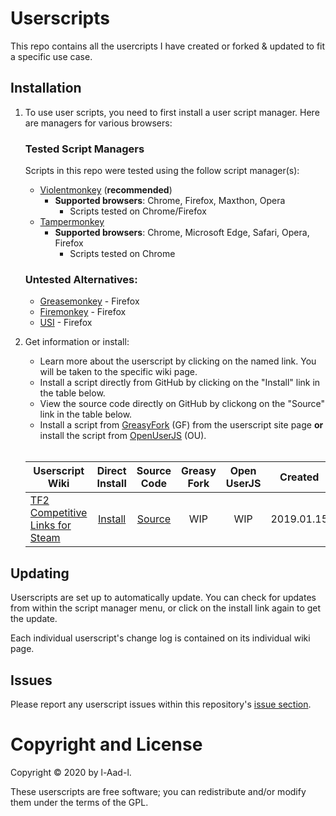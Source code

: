 # Userscripts

This repo contains all the usercripts I have created or forked & updated to fit a specific use case.

## Installation

1. To use user scripts, you need to first install a user script manager. Here are managers for various browsers:

   ### Tested Script Managers

   Scripts in this repo were tested using the follow script manager(s):

   - [Violentmonkey](https://violentmonkey.github.io/) (**recommended**) 
   		- **Supported browsers**: Chrome, Firefox, Maxthon, Opera 
			- Scripts tested on Chrome/Firefox
   - [Tampermonkey](https://tampermonkey.net/) 
   		- **Supported browsers**: Chrome, Microsoft Edge, Safari, Opera, Firefox 
			- Scripts tested on Chrome

   ### Untested Alternatives:

   - [Greasemonkey](http://www.greasespot.net/) - Firefox
   - [Firemonkey](https://addons.mozilla.org/firefox/addon/firemonkey/) - Firefox
   - [USI](https://addons.mozilla.org/firefox/addon/userunified-script-injector/) - Firefox

2. Get information or install:

   - Learn more about the userscript by clicking on the named link. You will be taken to the specific wiki page.
   - Install a script directly from GitHub by clicking on the "Install" link in the table below.
   - View the source code directly on GitHub by clickong on the "Source" link in the table below.
   - Install a script from [GreasyFork](https://greasyfork.org/en/users/576570-l-aad-l) (GF) from the userscript site page **or** install the script from [OpenUserJS](https://openuserjs.org/users/Aad/scripts) (OU).<br><br>

   | Userscript Wiki                                 |   Direct<br>Install   |     Source<br>Code      | Greasy<br>Fork  | Open<br>UserJS  | Created    | Updated    |
   | ----------------------------------------------- | :-------------------: | :---------------------: | :-------------: | :-------------: | ---------- | ---------- |
   | [TF2 Competitive Links for Steam ][tf2cls-wiki] | [Install][tf2cls-raw] | [Source][tf2cls-source] | WIP | WIP | 2019.01.15 | 2020.06.06 |

<!-- Wiki -->

[tf2cls-wiki]: https://github.com/l-Aad-l/userscripts/wiki/TF2-Competitive-Links-for-Steam

<!-- RAW -->

[tf2cls-raw]: https://raw.githubusercontent.com/l-Aad-l/userscripts/master/TF2-Competitive-Links-for-Steam/TF2-Competitive-Links-Steam.user.js

<!-- Source code -->

[tf2cls-source]: https://github.com/l-Aad-l/userscripts/blob/master/TF2-Competitive-Links-for-Steam/TF2-Competitive-Links-Steam.user.js

<!-- Greasyfork -->

<!-- [tf2cls-gf]:  -->

<!-- OpenUserJS -->

<!-- [tf2cls-ou]: --> 

## Updating

Userscripts are set up to automatically update. You can check for updates from within the script manager menu, or click on the install link again to get the update.

Each individual userscript's change log is contained on its individual wiki page.

## Issues

Please report any userscript issues within this repository's [issue section](https://github.com/l-Aad-l/userscripts/issues).

# Copyright and License

Copyright © 2020 by l-Aad-l.

These userscripts are free software; you can redistribute and/or modify them under the terms of the GPL.
